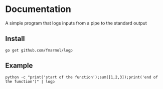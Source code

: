 # Documentation

A simple program that logs inputs from a pipe to the standard output

## Install

```
go get github.com/fmarmol/logp
```

## Example

```
python -c "print('start of the function');sum([1,2,3]);print('end of the function')" | logp
```
